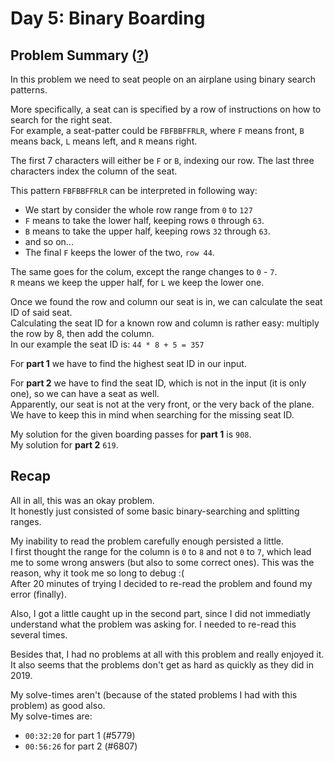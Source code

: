 # Day 5: Binary Boarding
## Problem Summary ([?](https://adventofcode.com/2020/day/5))

In this problem we need to seat people on an airplane using binary search patterns.

More specifically, a seat can is specified by a row of instructions on how to search for the right seat.  
For example, a seat-patter could be `FBFBBFFRLR`, where `F` means front, `B` means back, `L` means left, and `R` means right.

The first 7 characters will either be `F` or `B`, indexing our row. The last three characters index the column of the seat.

This pattern `FBFBBFFRLR` can be interpreted in following way:
- We start by consider the whole row range from `0` to `127`
- `F` means to take the lower half, keeping rows `0` through `63`.
- `B` means to take the upper half, keeping rows `32` through `63`.
- and so on...
- The final `F` keeps the lower of the two, `row 44`.

The same goes for the colum, except the range changes to `0` - `7`.  
`R` means we keep the upper half, for `L` we keep the lower one.

Once we found the row and column our seat is in, we can calculate the seat ID of said seat.  
Calculating the seat ID for a known row and column is rather easy: multiply the row by 8, then add the column.  
In our example the seat ID is: `44 * 8 + 5 = 357`

For **part 1** we have to find the highest seat ID in our input.  

For **part 2** we have to find the seat ID, which is not in the input (it is only one), so we can have a seat as well.  
Apparently, our seat is not at the very front, or the very back of the plane. We have to keep this in mind when searching for the missing seat ID.

My solution for the given boarding passes for **part 1** is `908`.  
My solution for **part 2** `619`.

## Recap
All in all, this was an okay problem.  
It honestly just consisted of some basic binary-searching and splitting ranges.

My inability to read the problem carefully enough persisted a little.  
I first thought the range for the column is `0` to `8` and not `0` to `7`, which lead me to some wrong answers (but also to some correct ones). This was the reason, why it took me so long to debug :(  
After 20 minutes of trying I decided to re-read the problem and found my error (finally).

Also, I got a little caught up in the second part, since I did not immediatly understand what the problem was asking for. I needed to re-read this several times.

Besides that, I had no problems at all with this problem and really enjoyed it.  
It also seems that the problems don't get as hard as quickly as they did in 2019.

My solve-times aren't (because of the stated problems I had with this problem) as good also.  
My solve-times are:
- `00:32:20` for part 1 (#5779)
- `00:56:26` for part 2 (#6807)



